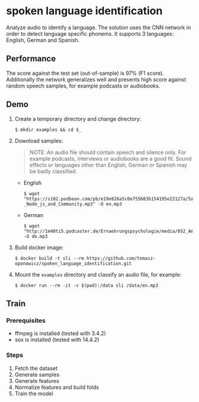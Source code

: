 # spoken language identification

Analyze audio to identify a language.
The solution uses the CNN network in order to detect language specific phonems.
It supports 3 languages: English, German and Spanish.

## Performance

The score against the test set (out-of-sample) is 97% (F1 score). Additionally the network generalizes well and presents high score against random speech samples, for example podcasts or audiobooks.

## Demo

1. Create a temporary directory and change directory:

       $ mkdir examples && cd $_
1. Download samples:
    > NOTE: An audio file should contain speech and silence only. For example podcasts, interviews or audiobooks are a good fit. Sound effects or languages other than English, German or Spanish may be badly classified.
    * English
    
          $ wget "https://s102.podbean.com/pb/e19e826a5c0e755683b154195e22127a/5afe956e/data1/fs145/862611/uploads/039_jsAir_-_Node_js_and_Community.mp3" -O en.mp3
    * German
    
          $ wget "http://1m40ti5.podcaster.de/Ernaehrungspsychologie/media/052_Am_Arsch_vorbei_geht_auch_ein_Weg.mp3" -O de.mp3
1. Build docker image:

       $ docker build -t sli --rm https://github.com/tomasz-oponowicz/spoken_language_identification.git
1. Mount the `examples` directory and classify an audio file, for example:

       $ docker run --rm -it -v $(pwd):/data sli /data/en.mp3

## Train

### Prerequisites

* ffmpeg is installed (tested with 3.4.2)
* sox is installed (tested with 14.4.2)

### Steps

1. Fetch the dataset
1. Generate samples
1. Generate features
1. Normalize features and build folds
1. Train the model
